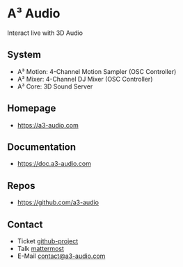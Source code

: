 # A³ Audio
Interact live with 3D Audio

## System
- A³ Motion: 4-Channel Motion Sampler (OSC Controller)
- A³ Mixer: 4-Channel DJ Mixer (OSC Controller)
- A³ Core: 3D Sound Server

## Homepage
- https://a3-audio.com

## Documentation
- https://doc.a3-audio.com

## Repos
- https://github.com/a3-audio

## Contact
- Ticket [github-project](https://github.com/orgs/a3-audio/projects/1)
- Talk [mattermost](https://talk.a3-audio.com/ambisonics)
- E-Mail [contact@a3-audio.com](mailto:contact@a3-audio.com)